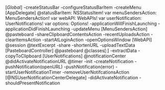 [*Global*]
-createStatusBar
-configureStatusBarItem
-createMenu
[AppDelegate]
@statusBarItem: NSStatusItem!
 var menuSendersAction: MenuSendersAction!
 var webAPI: WebAPIs!
 var userNotification: UserNotifications!
 var options: Options!
-applicationWillFinishLaunching
-applicationDidFinishLaunching
-updateMenu
[MenuSendersAction]
@pasteboard
-shareClipboardContentsAction
-recentUploadsAction
-clearItemsAction
-startAtLoginAction
-openOptionsWindow
[WebAPI]
@session
@textExcerpt
-share
-shortenURL
-uploadTextData
[PasteboardController]
@pasteboard
@classes[:]
-extractData
-copyToClipboard
[UserNotifications]
@notificationCenter
@didActivateNotificationURL
@timer
-init
-createNotification
-pushNotification(openURL)
-pushNotification(error)
-startUserNotificationTimer
-removeUserNotifcationsAction
[@NSUserNotificationCenterDelegate]
-didActivateNotification
-shouldPresentNotification